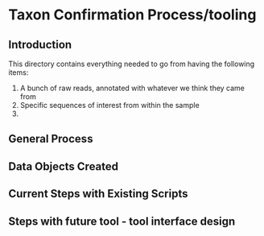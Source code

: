 # Taxon Confirmation Process/tooling

## Introduction

This directory contains everything needed to go from having the following items:

1. A bunch of raw reads, annotated with whatever we think they came from
2. Specific sequences of interest from within the sample
3. 

## General Process

## Data Objects Created

## Current Steps with Existing Scripts

## Steps with future tool - tool interface design